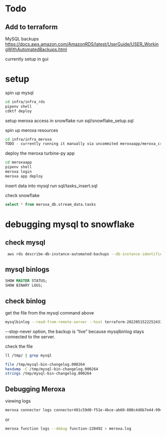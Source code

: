 # Todo


## Add to terraform

MySQL backups https://docs.aws.amazon.com/AmazonRDS/latest/UserGuide/USER_WorkingWithAutomatedBackups.html

currently setup in gui

# setup

spin up mysql
```bash
cd infra/infra_rds
pipenv shell
cdktf deploy
```

setup meroxa access in snowflake
run sql/snowflake_setup.sql

spin up meroxa resources
```bash
cd infra/infra_meroxa
TODO - currently running it manually via uncommited meroxaapp/meroxa_create_resources.sh
```

deploy the meroxa turbine-py app
```bash
cd meroxaapp
pipenv shell
meroxa login
meroxa app deploy
```

insert data into mysql
run sql/tasks_insert.sql

check snowflake
```sql
select * from meroxa_db.stream_data.tasks
```


# debugging mysql to snowflake

## check mysql
```bash
 aws rds describe-db-instance-automated-backups --db-instance-identifier terraform-20220515222524333000000002
 ```

## mysql binlogs
```sql
SHOW MASTER STATUS;
SHOW BINARY LOGS;
```


## check binlog
 get the file from the mysql command above
 ```bash
mysqlbinlog --read-from-remote-server --host terraform-20220515222524333000000002.cmiwy84tb6yh.ap-southeast-2.rds.amazonaws.com --port 3306 --user dave --password --raw --result-file /tmp/ mysql-bin-changelog.000264
 ```

--stop-never option, the backup is “live” because mysqlbinlog stays connected to the server.


check the file
 ```bash
 ll /tmp/ | grep mysql

 file /tmp/mysql-bin-changelog.000264
 hexdump -C /tmp/mysql-bin-changelog.000264
 strings /tmp/mysql-bin-changelog.000264
 ```

## Debugging Meroxa

viewing logs
 ```bash
 meroxa connector logs connector491c59d0-f51e-4bce-ab60-880c4d6b7e44-994815
 ```

 or 

 ```bash
 meroxa function logs --debug function-228492 > meroxa.log
 ```